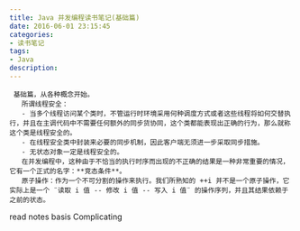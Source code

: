 ```yaml
---
title: Java 并发编程读书笔记(基础篇) 
date: 2016-06-01 23:15:45
categories:
- 读书笔记
tags: 
- Java
description: 
---
```


     基础篇，从各种概念开始。
       所谓线程安全：
       - 当多个线程访问某个类时，不管运行时环境采用何种调度方式或者这些线程将如何交替执行，并且在主调代码中不需要任何额外的同步货协同，这个类都能表现出正确的行为，那么就称这个类是线程安全的。
       - 在线程安全类中封装来必要的同步机制，因此客户端无须进一步采取同步措施。
       - 无状态对象一定是线程安全的。
       在并发编程中，这种由于不恰当的执行时序而出现的不正确的结果是一种非常重要的情况，它有一个正式的名字：**竞态条件**。
       原子操作：作为一个不可分割的操作来执行。我们所熟知的 ++i 并不是一个原子操作，它实际上是一个 ¨读取 i 值 -- 修改 i 值 -- 写入 i 值¨ 的操作序列，并且其结果依赖于之前的状态。
read
notes
basis
Complicating
